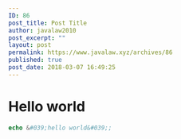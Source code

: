 ```yaml
---
ID: 86
post_title: Post Title
author: javalaw2010
post_excerpt: ""
layout: post
permalink: https://www.javalaw.xyz/archives/86
published: true
post_date: 2018-03-07 16:49:25
---
```

# Hello world
```php
echo &#039;hello world&#039;;
```
<!--stackedit_data:
eyJoaXN0b3J5IjpbLTEyOTA0MTY1MDJdfQ==
-->